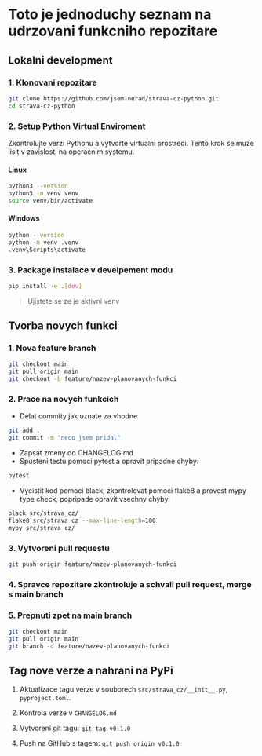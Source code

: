 # Toto je jednoduchy seznam na udrzovani funkcniho repozitare

## Lokalni development

### 1. Klonovani repozitare

```bash
git clone https://github.com/jsem-nerad/strava-cz-python.git
cd strava-cz-python
```

### 2. Setup Python Virtual Enviroment

Zkontrolujte verzi Pythonu a vytvorte virtualni prostredi.
Tento krok se muze lisit v zavislosti na operacnim systemu.

#### Linux

```bash
python3 --version
python3 -m venv venv
source venv/bin/activate
```

#### Windows
```bash
python --version
python -m venv .venv
.venv\Scripts\activate
```

### 3. Package instalace v develpement modu

```bash
pip install -e .[dev]
```

> Ujistete se ze je aktivni venv


## Tvorba novych funkci

### 1. Nova feature branch

```bash
git checkout main
git pull origin main
git checkout -b feature/nazev-planovanych-funkci
```

### 2. Prace na novych funkcich

- Delat commity jak uznate za vhodne
```bash
git add .
git commit -m "neco jsem pridal"
```

- Zapsat zmeny do CHANGELOG.md
- Spusteni testu pomoci pytest a opravit pripadne chyby:
```bash
pytest
```
- Vycistit kod pomoci black, zkontrolovat pomoci flake8 a provest mypy type check, popripade opravit vsechny chyby:
```bash
black src/strava_cz/
flake8 src/strava_cz --max-line-length=100
mypy src/strava_cz/
```

### 3. Vytvoreni pull requestu

```bash
git push origin feature/nazev-planovanych-funkci
```

### 4. Spravce repozitare zkontroluje a schvali pull request, merge s main branch

### 5. Prepnuti zpet na main branch

```bash
git checkout main
git pull origin main
git branch -d feature/nazev-planovanych-funkci
```




## Tag nove verze a nahrani na PyPi

1. Aktualizace tagu verze v souborech `src/strava_cz/__init__.py`, `pyproject.toml`.
2. Kontrola verze v `CHANGELOG.md`

3. Vytvoreni git tagu: `git tag v0.1.0`

4. Push na GitHub s tagem: `git push origin v0.1.0`